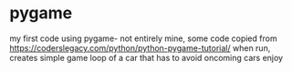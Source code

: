 # pygame
my first code using pygame- not entirely mine, some code copied from https://coderslegacy.com/python/python-pygame-tutorial/
when run, creates simple game loop of a car that has to avoid oncoming cars
enjoy
